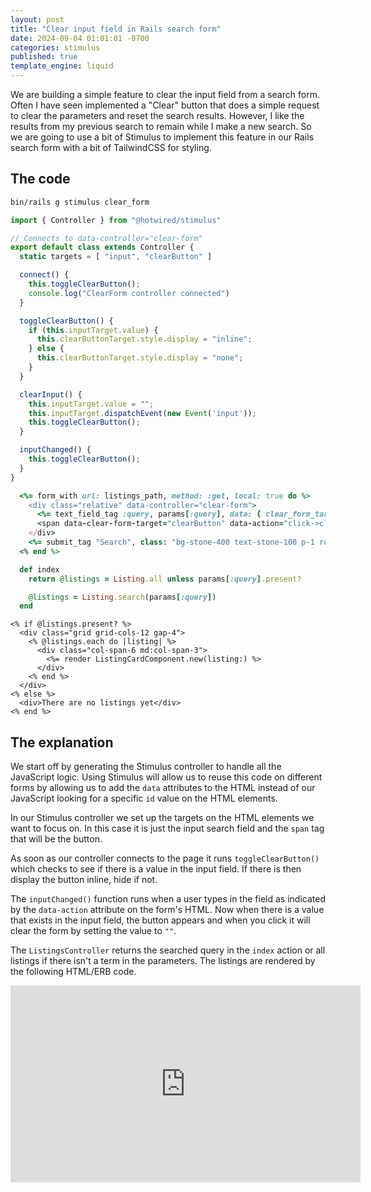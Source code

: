 ```yaml
---
layout: post
title: "Clear input field in Rails search form"
date: 2024-09-04 01:01:01 -0700
categories: stimulus
published: true
template_engine: liquid
---
```


We are building a simple feature to clear the input field from a search form. 
Often I have seen implemented a "Clear" button that does a simple request to clear
the parameters and reset the search results. However, I like the results from my
previous search to remain while I make a new search. So we are going to use a bit
of Stimulus to implement this feature in our Rails search form with a bit of TailwindCSS
for styling.

## The code

```sh
bin/rails g stimulus clear_form
```

```js
import { Controller } from "@hotwired/stimulus"

// Connects to data-controller="clear-form"
export default class extends Controller {
  static targets = [ "input", "clearButton" ]

  connect() {
    this.toggleClearButton();
    console.log("ClearForm controller connected")
  }

  toggleClearButton() {
    if (this.inputTarget.value) {
      this.clearButtonTarget.style.display = "inline";
    } else {
      this.clearButtonTarget.style.display = "none";
    }
  }

  clearInput() {
    this.inputTarget.value = "";
    this.inputTarget.dispatchEvent(new Event('input'));
    this.toggleClearButton();
  }

  inputChanged() {
    this.toggleClearButton();
  }
}

```

```ruby
  <%= form_with url: listings_path, method: :get, local: true do %>
    <div class="relative" data-controller="clear-form">
      <%= text_field_tag :query, params[:query], data: { clear_form_target: "input", action: "input->clear-form#inputChanged" }, id: "searchInput", placeholder: "Search listings...", class: "border p-1 rounded-sm pr-6 w-full" %>
      <span data-clear-form-target="clearButton" data-action="click->clear-form#clearInput" class="cursor-pointer absolute top-1/2 right-2 -translate-y-1/2 hidden">&times;</span>
    </div>
    <%= submit_tag "Search", class: "bg-stone-400 text-stone-100 p-1 rounded-sm" %>
  <% end %>
```

```ruby
  def index
    return @listings = Listing.all unless params[:query].present?

    @listings = Listing.search(params[:query])
  end
```

```erb
<% if @listings.present? %>
  <div class="grid grid-cols-12 gap-4">
    <% @listings.each do |listing| %>
      <div class="col-span-6 md:col-span-3">
        <%= render ListingCardComponent.new(listing:) %>
      </div>
    <% end %>
  </div>
<% else %>
  <div>There are no listings yet</div>
<% end %>
```

## The explanation

We start off by generating the Stimulus controller to handle all the JavaScript logic. 
Using Stimulus will allow us to reuse this code on different forms by allowing us
to add the `data` attributes to the HTML instead of our JavaScript looking for a specific
`id` value on the HTML elements.

In our Stimulus controller we set up the targets on the HTML elements we want to focus on.
In this case it is just the input search field and the `span` tag that will be the button.

As soon as our controller connects to the page it runs `toggleClearButton()` which checks to see
if there is a value in the input field. If there is then display the button inline, hide
if not.

The `inputChanged()` function runs when a user types in the field as indicated by the `data-action`
attribute on the form's HTML. Now when there is a value that exists in the input field, the button
appears and when you click it will clear the form by setting the value to `""`.

The `ListingsController` returns the searched query in the `index` action or all listings if
there isn't a term in the parameters. The listings are rendered by the following HTML/ERB code.

<iframe width="560" height="315" src="https://www.youtube.com/embed/dwFFd-pVtnw?si=YxfHTyjY8-QaKLOR" title="YouTube video player" frameborder="0" allow="accelerometer; autoplay; clipboard-write; encrypted-media; gyroscope; picture-in-picture; web-share" referrerpolicy="strict-origin-when-cross-origin" allowfullscreen></iframe>
